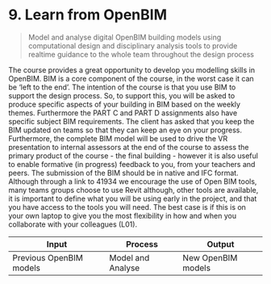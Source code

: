 # 9. Learn from OpenBIM
> Model and analyse digital OpenBIM building models using computational design and disciplinary analysis tools to provide realtime guidance to the whole team throughout the design process

The course provides a  great opportunity to develop you modelling skills in OpenBIM. BIM is a core component of the course, in the worst case it can be ‘left to the end’. The intention of the course is that you use BIM to support the design process. So, to support this, you will be asked to produce specific aspects of your building in BIM based on the weekly themes. Furthermore the PART C and PART D assignments also have specific subject BIM requirements. The client has asked that you keep the BIM updated on teams so that they can keep an eye on your progress. Furthermore, the complete BIM model will be used to drive the VR presentation to internal assessors at the end of the course to assess the primary product of the course - the final building - however it is also useful to enable formative (in progress) feedback to you, from your teachers and peers. The submission of the BIM should be in native and IFC format. Although through a link to 41934 we encourage the use of Open BIM tools, many teams groups choose to use Revit although, other tools are available, it is important to define what you will be using early in the project, and that you have access to the tools you will need. The best case is if this is on your own laptop to give you the most flexibility in how and when you collaborate with your colleagues (L01). 

| Input | Process | Output |
|-------|---------|--------|
| Previous OpenBIM models    | Model and Analyse     | New OpenBIM models     |
